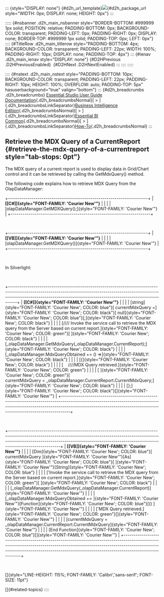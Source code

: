 ::: {style="DISPLAY: none"}
[](ms-xhelp:///?Id=d2h_url_template){#d2h_url_template}![](!package_url!){#d2h_package_url style="WIDTH: 0px; DISPLAY: none; HEIGHT: 0px"}
:::

::::: {#nsbanner .d2h_main_nsbanner style="BORDER-BOTTOM: #999999 1px solid; POSITION: relative; PADDING-BOTTOM: 0px; BACKGROUND-COLOR: transparent; PADDING-LEFT: 0px; PADDING-RIGHT: 0px; DISPLAY: none; BORDER-TOP: #999999 1px solid; PADDING-TOP: 0px; LEFT: 0px"}
:::: {#TitleRow .d2h_main_titlerow style="PADDING-BOTTOM: 4px; BACKGROUND-COLOR: transparent; PADDING-LEFT: 22px; WIDTH: 100%; PADDING-RIGHT: 10px; DISPLAY: none; PADDING-TOP: 4px"}
::: {#ienav .d2h_main_ienav style="DISPLAY: none"}
[](ms-xhelp:///?Id=c8c9a8a7-fca9-4262-9a4c-48261ab6f7eb){#D2HPrevious .D2HPreviousEnabled}  [](ms-xhelp:///?Id=7567ed2f-2066-44df-a1ca-869cc2fbfce3){#D2HNext .D2HNextEnabled}
:::
::::
:::::

:::: {#nstext .d2h_main_nstext style="PADDING-BOTTOM: 10px; BACKGROUND-COLOR: transparent; PADDING-LEFT: 22px; PADDING-RIGHT: 10px; HEIGHT: 100%; OVERFLOW: auto; PADDING-TOP: 5px" hasuserbackground="true" valign="bottom"}
::: {#d2h_breadcrumbs .d2h_breadcrumbs}
[Essential Studio User Guide Documentation](ms-xhelp:///?Id=12457748-09e3-4d74-a240-8e049cedf030){.d2h_breadcrumbsNormal}[ \> ]{.d2h_breadcrumbsLinkSeparator}[Business Intelligence Edition](ms-xhelp:///?Id=fdf33dd8-62b2-47b9-ad7b-fc50e590bca5){.d2h_breadcrumbsNormal}[ \> ]{.d2h_breadcrumbsLinkSeparator}[Essential BI Common](ms-xhelp:///?Id=51cb28d1-f201-4ea8-9963-a8afa451f64c){.d2h_breadcrumbsNormal}[ \> ]{.d2h_breadcrumbsLinkSeparator}[How-To](ms-xhelp:///?Id=f56652ff-a795-456f-ba4a-e1b615c58fdd){.d2h_breadcrumbsNormal}
:::

## Retrieve the MDX Query of a CurrentReport {#retrieve-the-mdx-query-of-a-currentreport style="tab-stops: 0pt"}

The MDX query of a current report is used to display data in Grid/Chart control and it can be retrieved by calling the GetMdxQuery() method.

The following code explains how to retrieve MDX Query from the OlapDataManager:

+-----------------------------------------------------------------------+
| **[\[C#\]]{style="FONT-FAMILY: 'Courier New'"}**                      |
|                                                                       |
| [olapDataManager.GetMDXQuery();]{style="FONT-FAMILY: 'Courier New'"}  |
+-----------------------------------------------------------------------+

 

+-----------------------------------------------------------------------+
| **[\[VB\]]{style="FONT-FAMILY: 'Courier New'"}**                      |
|                                                                       |
| [olapDataManager.GetMDXQuery()]{style="FONT-FAMILY: 'Courier New'"}   |
+-----------------------------------------------------------------------+

 

In Silverlight:

 

+----------------------------------------------------------------------------------------------------------------------------------------------------------------------------------------------------------------------------------------------+
| **[\[C#\]]{style="FONT-FAMILY: 'Courier New'"}**                                                                                                                                                                                             |
|                                                                                                                                                                                                                                              |
| [string]{style="FONT-FAMILY: 'Courier New'; COLOR: blue"}[ currentMdxQuery =]{style="FONT-FAMILY: 'Courier New'; COLOR: black"}[ null]{style="FONT-FAMILY: 'Courier New'; COLOR: blue"}[;]{style="FONT-FAMILY: 'Courier New'; COLOR: black"} |
|                                                                                                                                                                                                                                              |
| [//// Invoke the service call to retrieve the MDX query from the Server based on current report.]{style="FONT-FAMILY: 'Courier New'; COLOR: green"}[ ]{style="FONT-FAMILY: 'Courier New'; COLOR: black"}                                     |
|                                                                                                                                                                                                                                              |
| [\_olapDataManager.GetMdxQuery(\_olapDataManager.CurrentReport);]{style="FONT-FAMILY: 'Courier New'; COLOR: black"}                                                                                                                          |
|                                                                                                                                                                                                                                              |
| [\_olapDataManager.MdxQueryObtained += () =\>]{style="FONT-FAMILY: 'Courier New'; COLOR: black"}                                                                                                                                             |
|                                                                                                                                                                                                                                              |
| [{]{style="FONT-FAMILY: 'Courier New'; COLOR: black"}                                                                                                                                                                                        |
|                                                                                                                                                                                                                                              |
| [    ////MDX Query retrieved.]{style="FONT-FAMILY: 'Courier New'; COLOR: green"}                                                                                                                                                             |
|                                                                                                                                                                                                                                              |
| [ ]{style="FONT-FAMILY: 'Courier New'; COLOR: green"}[   currentMdxQuery = \_olapDataManager.CurrentReport.CurrentMdxQuery;]{style="FONT-FAMILY: 'Courier New'; COLOR: black"}                                                               |
|                                                                                                                                                                                                                                              |
| [};]{style="FONT-FAMILY: 'Courier New'; COLOR: black"}[]{style="FONT-FAMILY: 'Courier New'"}                                                                                                                                                 |
+----------------------------------------------------------------------------------------------------------------------------------------------------------------------------------------------------------------------------------------------+

 

+--------------------------------------------------------------------------------------------------------------------------------------------------------------------------------------------------------------------------------------------------------------------+
| **[\[VB\]]{style="FONT-FAMILY: 'Courier New'"}**                                                                                                                                                                                                                   |
|                                                                                                                                                                                                                                                                    |
| [Dim]{style="FONT-FAMILY: 'Courier New'; COLOR: blue"}[ currentMdxQuery ]{style="FONT-FAMILY: 'Courier New'"}[As]{style="FONT-FAMILY: 'Courier New'; COLOR: blue"}[ ]{style="FONT-FAMILY: 'Courier New'"}[String]{style="FONT-FAMILY: 'Courier New'; COLOR: blue"} |
|                                                                                                                                                                                                                                                                    |
| [\'Invoke the service call to retrieve the MDX query from the Server based on current report.]{style="FONT-FAMILY: 'Courier New'; COLOR: green"}[ ]{style="FONT-FAMILY: 'Courier New'; COLOR: black"}                                                              |
|                                                                                                                                                                                                                                                                    |
| [\_olapDataManager.GetMdxQuery(\_olapDataManager.CurrentReport)]{style="FONT-FAMILY: 'Courier New'"}                                                                                                                                                               |
|                                                                                                                                                                                                                                                                    |
| [\_olapDataManager.MdxQueryObtained += ]{style="FONT-FAMILY: 'Courier New'"}[Function]{style="FONT-FAMILY: 'Courier New'; COLOR: blue"}[() ]{style="FONT-FAMILY: 'Courier New'"}                                                                                   |
|                                                                                                                                                                                                                                                                    |
| [\'MDX Query retrieved.]{style="FONT-FAMILY: 'Courier New'; COLOR: green"}[]{style="FONT-FAMILY: 'Courier New'"}                                                                                                                                                   |
|                                                                                                                                                                                                                                                                    |
| [currentMdxQuery = \_olapDataManager.CurrentReport.CurrentMdxQuery]{style="FONT-FAMILY: 'Courier New'"}                                                                                                                                                            |
|                                                                                                                                                                                                                                                                    |
| [End Function]{style="FONT-FAMILY: 'Courier New'; COLOR: blue"}[]{style="FONT-FAMILY: 'Courier New'"}                                                                                                                                                              |
+--------------------------------------------------------------------------------------------------------------------------------------------------------------------------------------------------------------------------------------------------------------------+

 

[]{style="LINE-HEIGHT: 115%; FONT-FAMILY: 'Calibri','sans-serif'; FONT-SIZE: 11pt"} 

[]{#related-topics}
::::
